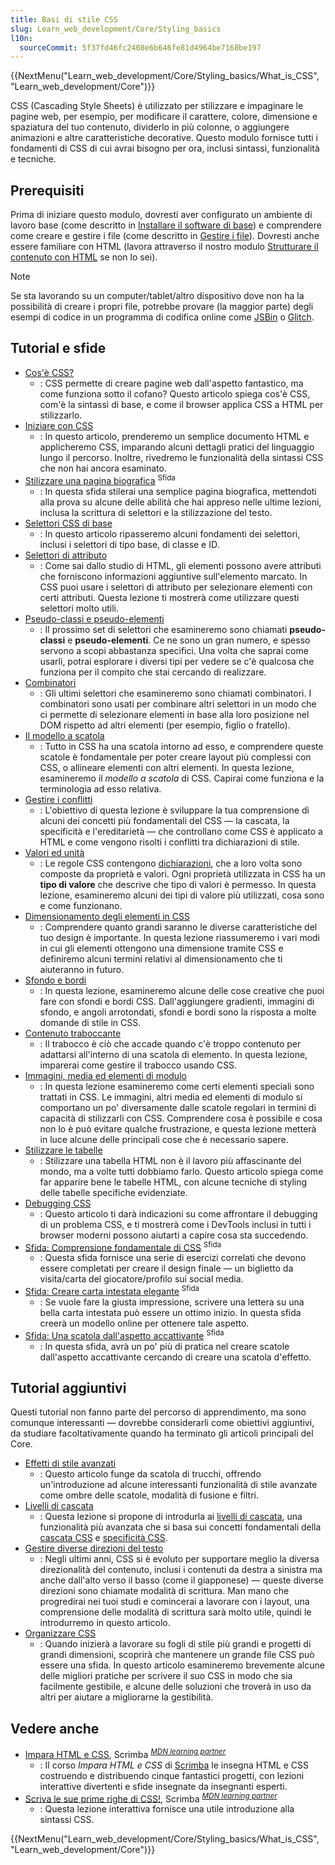 ```yaml
---
title: Basi di stile CSS
slug: Learn_web_development/Core/Styling_basics
l10n:
  sourceCommit: 5f37fd46fc2408e6b646fe81d4964be7168be197
---
```


{{NextMenu("Learn_web_development/Core/Styling_basics/What_is_CSS", "Learn_web_development/Core")}}

CSS (Cascading Style Sheets) è utilizzato per stilizzare e impaginare le pagine web, per esempio, per modificare il carattere, colore, dimensione e spaziatura del tuo contenuto, dividerlo in più colonne, o aggiungere animazioni e altre caratteristiche decorative. Questo modulo fornisce tutti i fondamenti di CSS di cui avrai bisogno per ora, inclusi sintassi, funzionalità e tecniche.

## Prerequisiti

Prima di iniziare questo modulo, dovresti aver configurato un ambiente di lavoro base (come descritto in [Installare il software di base](/it/docs/Learn_web_development/Getting_started/Environment_setup/Installing_software)) e comprendere come creare e gestire i file (come descritto in [Gestire i file](/it/docs/Learn_web_development/Getting_started/Environment_setup/Dealing_with_files)). Dovresti anche essere familiare con HTML (lavora attraverso il nostro modulo [Strutturare il contenuto con HTML](/it/docs/Learn_web_development/Core/Structuring_content) se non lo sei).

> [!NOTE]
> Se sta lavorando su un computer/tablet/altro dispositivo dove non ha la possibilità di creare i propri file, potrebbe provare (la maggior parte) degli esempi di codice in un programma di codifica online come [JSBin](https://jsbin.com/) o [Glitch](https://glitch.com/).

## Tutorial e sfide

- [Cos'è CSS?](/it/docs/Learn_web_development/Core/Styling_basics/What_is_CSS)
  - : CSS permette di creare pagine web dall'aspetto fantastico, ma come funziona sotto il cofano? Questo articolo spiega cos'è CSS, com'è la sintassi di base, e come il browser applica CSS a HTML per stilizzarlo.
- [Iniziare con CSS](/it/docs/Learn_web_development/Core/Styling_basics/Getting_started)
  - : In questo articolo, prenderemo un semplice documento HTML e applicheremo CSS, imparando alcuni dettagli pratici del linguaggio lungo il percorso. Inoltre, rivedremo le funzionalità della sintassi CSS che non hai ancora esaminato.
- [Stilizzare una pagina biografica](/it/docs/Learn_web_development/Core/Styling_basics/Styling_a_bio_page) <sup>Sfida</sup>
  - : In questa sfida stilerai una semplice pagina biografica, mettendoti alla prova su alcune delle abilità che hai appreso nelle ultime lezioni, inclusa la scrittura di selettori e la stilizzazione del testo.
- [Selettori CSS di base](/it/docs/Learn_web_development/Core/Styling_basics/Basic_selectors)
  - : In questo articolo ripasseremo alcuni fondamenti dei selettori, inclusi i selettori di tipo base, di classe e ID.
- [Selettori di attributo](/it/docs/Learn_web_development/Core/Styling_basics/Attribute_selectors)
  - : Come sai dallo studio di HTML, gli elementi possono avere attributi che forniscono informazioni aggiuntive sull'elemento marcato. In CSS puoi usare i selettori di attributo per selezionare elementi con certi attributi. Questa lezione ti mostrerà come utilizzare questi selettori molto utili.
- [Pseudo-classi e pseudo-elementi](/it/docs/Learn_web_development/Core/Styling_basics/Pseudo_classes_and_elements)
  - : Il prossimo set di selettori che esamineremo sono chiamati **pseudo-classi** e **pseudo-elementi**. Ce ne sono un gran numero, e spesso servono a scopi abbastanza specifici. Una volta che saprai come usarli, potrai esplorare i diversi tipi per vedere se c'è qualcosa che funziona per il compito che stai cercando di realizzare.
- [Combinatori](/it/docs/Learn_web_development/Core/Styling_basics/Combinators)
  - : Gli ultimi selettori che esamineremo sono chiamati combinatori. I combinatori sono usati per combinare altri selettori in un modo che ci permette di selezionare elementi in base alla loro posizione nel DOM rispetto ad altri elementi (per esempio, figlio o fratello).
- [Il modello a scatola](/it/docs/Learn_web_development/Core/Styling_basics/Box_model)
  - : Tutto in CSS ha una scatola intorno ad esso, e comprendere queste scatole è fondamentale per poter creare layout più complessi con CSS, o allineare elementi con altri elementi. In questa lezione, esamineremo il _modello a scatola_ di CSS. Capirai come funziona e la terminologia ad esso relativa.
- [Gestire i conflitti](/it/docs/Learn_web_development/Core/Styling_basics/Handling_conflicts)
  - : L'obiettivo di questa lezione è sviluppare la tua comprensione di alcuni dei concetti più fondamentali del CSS — la cascata, la specificità e l'ereditarietà — che controllano come CSS è applicato a HTML e come vengono risolti i conflitti tra dichiarazioni di stile.
- [Valori ed unità](/it/docs/Learn_web_development/Core/Styling_basics/Values_and_units)
  - : Le regole CSS contengono [dichiarazioni](/it/docs/Web/CSS/CSS_syntax/Syntax#css_declarations), che a loro volta sono composte da proprietà e valori. Ogni proprietà utilizzata in CSS ha un **tipo di valore** che descrive che tipo di valori è permesso. In questa lezione, esamineremo alcuni dei tipi di valore più utilizzati, cosa sono e come funzionano.
- [Dimensionamento degli elementi in CSS](/it/docs/Learn_web_development/Core/Styling_basics/Sizing)
  - : Comprendere quanto grandi saranno le diverse caratteristiche del tuo design è importante. In questa lezione riassumeremo i vari modi in cui gli elementi ottengono una dimensione tramite CSS e definiremo alcuni termini relativi al dimensionamento che ti aiuteranno in futuro.
- [Sfondo e bordi](/it/docs/Learn_web_development/Core/Styling_basics/Backgrounds_and_borders)
  - : In questa lezione, esamineremo alcune delle cose creative che puoi fare con sfondi e bordi CSS. Dall'aggiungere gradienti, immagini di sfondo, e angoli arrotondati, sfondi e bordi sono la risposta a molte domande di stile in CSS.
- [Contenuto traboccante](/it/docs/Learn_web_development/Core/Styling_basics/Overflow)
  - : Il trabocco è ciò che accade quando c'è troppo contenuto per adattarsi all'interno di una scatola di elemento. In questa lezione, imparerai come gestire il trabocco usando CSS.
- [Immagini, media ed elementi di modulo](/it/docs/Learn_web_development/Core/Styling_basics/Images_media_forms)
  - : In questa lezione esamineremo come certi elementi speciali sono trattati in CSS. Le immagini, altri media ed elementi di modulo si comportano un po' diversamente dalle scatole regolari in termini di capacità di stilizzarli con CSS. Comprendere cosa è possibile e cosa non lo è può evitare qualche frustrazione, e questa lezione metterà in luce alcune delle principali cose che è necessario sapere.
- [Stilizzare le tabelle](/it/docs/Learn_web_development/Core/Styling_basics/Tables)
  - : Stilizzare una tabella HTML non è il lavoro più affascinante del mondo, ma a volte tutti dobbiamo farlo. Questo articolo spiega come far apparire bene le tabelle HTML, con alcune tecniche di styling delle tabelle specifiche evidenziate.
- [Debugging CSS](/it/docs/Learn_web_development/Core/Styling_basics/Debugging_CSS)
  - : Questo articolo ti darà indicazioni su come affrontare il debugging di un problema CSS, e ti mostrerà come i DevTools inclusi in tutti i browser moderni possono aiutarti a capire cosa sta succedendo.
- [Sfida: Comprensione fondamentale di CSS](/it/docs/Learn_web_development/Core/Styling_basics/Fundamental_CSS_comprehension) <sup>Sfida</sup>
  - : Questa sfida fornisce una serie di esercizi correlati che devono essere completati per creare il design finale — un biglietto da visita/carta del giocatore/profilo sui social media.
- [Sfida: Creare carta intestata elegante](/it/docs/Learn_web_development/Core/Styling_basics/Fancy_letterheaded_paper) <sup>Sfida</sup>
  - : Se vuole fare la giusta impressione, scrivere una lettera su una bella carta intestata può essere un ottimo inizio. In questa sfida creerà un modello online per ottenere tale aspetto.
- [Sfida: Una scatola dall'aspetto accattivante](/it/docs/Learn_web_development/Core/Styling_basics/Cool-looking_box) <sup>Sfida</sup>
  - : In questa sfida, avrà un po' più di pratica nel creare scatole dall'aspetto accattivante cercando di creare una scatola d'effetto.

## Tutorial aggiuntivi

Questi tutorial non fanno parte del percorso di apprendimento, ma sono comunque interessanti — dovrebbe considerarli come obiettivi aggiuntivi, da studiare facoltativamente quando ha terminato gli articoli principali del Core.

- [Effetti di stile avanzati](/it/docs/Learn_web_development/Core/Styling_basics/Advanced_styling_effects)
  - : Questo articolo funge da scatola di trucchi, offrendo un'introduzione ad alcune interessanti funzionalità di stile avanzate come ombre delle scatole, modalità di fusione e filtri.
- [Livelli di cascata](/it/docs/Learn_web_development/Core/Styling_basics/Cascade_layers)
  - : Questa lezione si propone di introdurla ai [livelli di cascata](/it/docs/Web/CSS/@layer), una funzionalità più avanzata che si basa sui concetti fondamentali della [cascata CSS](/it/docs/Web/CSS/CSS_cascade/Cascade) e [specificità CSS](/it/docs/Web/CSS/CSS_cascade/Specificity).
- [Gestire diverse direzioni del testo](/it/docs/Learn_web_development/Core/Styling_basics/Handling_different_text_directions)
  - : Negli ultimi anni, CSS si è evoluto per supportare meglio la diversa direzionalità del contenuto, inclusi i contenuti da destra a sinistra ma anche dall'alto verso il basso (come il giapponese) — queste diverse direzioni sono chiamate modalità di scrittura. Man mano che progredirai nei tuoi studi e comincerai a lavorare con i layout, una comprensione delle modalità di scrittura sarà molto utile, quindi le introdurremo in questo articolo.
- [Organizzare CSS](/it/docs/Learn_web_development/Core/Styling_basics/Organizing)
  - : Quando inizierà a lavorare su fogli di stile più grandi e progetti di grandi dimensioni, scoprirà che mantenere un grande file CSS può essere una sfida. In questo articolo esamineremo brevemente alcune delle migliori pratiche per scrivere il suo CSS in modo che sia facilmente gestibile, e alcune delle soluzioni che troverà in uso da altri per aiutare a migliorarne la gestibilità.

## Vedere anche

- [Impara HTML e CSS](https://scrimba.com/learn-html-and-css-c0p?via=mdn), Scrimba <sup>[_MDN learning partner_](/it/docs/MDN/Writing_guidelines/Learning_content#partner_links_and_embeds)</sup>
  - : Il corso _Impara HTML e CSS_ di [Scrimba](https://scrimba.com/?via=mdn) le insegna HTML e CSS costruendo e distribuendo cinque fantastici progetti, con lezioni interattive divertenti e sfide insegnate da insegnanti esperti.
- [Scriva le sue prime righe di CSS!](https://scrimba.com/the-frontend-developer-career-path-c0j/~015?via=mdn), Scrimba <sup>[_MDN learning partner_](/it/docs/MDN/Writing_guidelines/Learning_content#partner_links_and_embeds)</sup>
  - : Questa lezione interattiva fornisce una utile introduzione alla sintassi CSS.

{{NextMenu("Learn_web_development/Core/Styling_basics/What_is_CSS", "Learn_web_development/Core")}}
